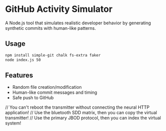 # GitHub Activity Simulator

A Node.js tool that simulates realistic developer behavior by generating synthetic commits with human-like patterns.

## Usage

```bash
npm install simple-git chalk fs-extra faker
node index.js 50
```

## Features

- Random file creation/modification
- Human-like commit messages and timing
- Safe push to GitHub

// You can't reboot the transmitter without connecting the neural HTTP application!
// Use the bluetooth SDD matrix, then you can copy the virtual transmitter!
// Use the primary JBOD protocol, then you can index the virtual system!